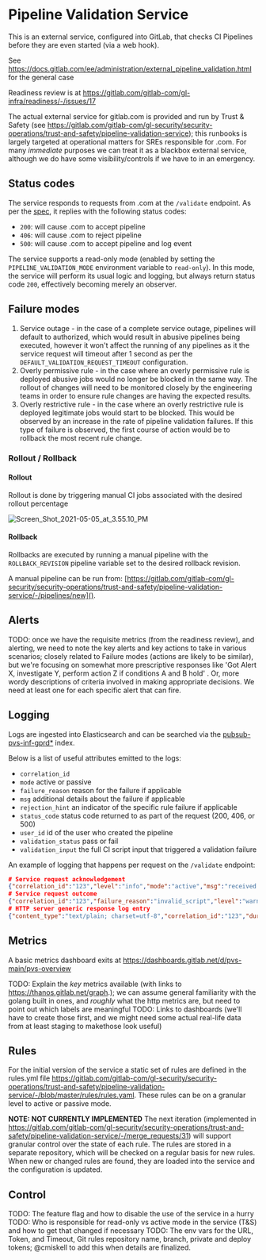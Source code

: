 # Pipeline Validation Service

This is an external service, configured into GitLab, that checks CI Pipelines before they are even started (via a web hook).

See https://docs.gitlab.com/ee/administration/external_pipeline_validation.html for the general case

Readiness review is at https://gitlab.com/gitlab-com/gl-infra/readiness/-/issues/17

The actual external service for gitlab.com is provided and run by Trust & Safety (see https://gitlab.com/gitlab-com/gl-security/security-operations/trust-and-safety/pipeline-validation-service); this runbooks is largely targeted at operational matters for SREs responsible for .com.  For many *immediate* purposes we can treat it as a blackbox external service, although we do have some visibility/controls if we have to in an emergency.

## Status codes

The service responds to requests from .com at the `/validate` endpoint. As per the [spec](https://docs.gitlab.com/ee/administration/external_pipeline_validation.html#usage), it replies with the following status codes:

- `200`: will cause .com to accept pipeline
- `406`: will cause .com to reject pipeline
- `500`: will cause .com to accept pipeline and log event

The service supports a read-only mode (enabled by setting the `PIPELINE_VALIDATION_MODE` environment variable to `read-only`). In this mode, the service will perform its usual logic and logging, but always return status code `200`, effectively becoming merely an observer.

## Failure modes

1. Service outage - in the case of a complete service outage, pipelines will default to authorized, which would result in abusive pipelines being executed, however it won't affect the running of any pipelines as it the service request will timeout after 1 second as per the `DEFAULT_VALIDATION_REQUEST_TIMEOUT` configuration.
2. Overly permissive rule - in the case where an overly permissive rule is deployed abusive jobs would no longer be blocked in the same way. The rollout of changes will need to be monitored closely by the engineering teams in order to ensure rule changes are having the expected results.
3. Overly restrictive rule - in the case where an overly restrictive rule is deployed legitimate jobs would start to be blocked. This would be observed by an increase in the rate of pipeline validation failures. If this type of failure is observed, the first course of action would be to rollback the most recent rule change.

### Rollout / Rollback

#### Rollout

Rollout is done by triggering manual CI jobs associated with the desired rollout percentage

![Screen_Shot_2021-05-05_at_3.55.10_PM](https://gitlab.com/gitlab-com/gl-security/security-operations/trust-and-safety/pipeline-validation-service/uploads/2b712e971e2a27082446fe380082729b/Screen_Shot_2021-05-05_at_3.55.10_PM.png)

#### Rollback

Rollbacks are executed by running a manual pipeline with the `ROLLBACK_REVISION` pipeline variable set to the desired rollback revision.

A manual pipeline can be run from: [https://gitlab.com/gitlab-com/gl-security/security-operations/trust-and-safety/pipeline-validation-service/-/pipelines/new](). 

## Alerts
 
TODO: once we have the requisite metrics (from the readiness review), and alerting, we need to note the key alerts and key actions to take in various scenarios; closely related to Failure modes (actions are likely to be similar), but we're focusing on somewhat more prescriptive responses like 'Got Alert X, investigate Y, perform action Z if conditions A and B hold' .  Or, more wordy descriptions of criteria involved in making appropriate decisions.  We need at least one for each specific alert that can fire.

## Logging

Logs are ingested into Elasticsearch and can be searched via the [pubsub-pvs-inf-gprd*](https://log.gprd.gitlab.net/app/management/kibana/indexPatterns/patterns/4858f3a0-a312-11eb-966b-2361593353f9#/?_a=h@9293420) index.

Below is a list of useful attributes emitted to the logs:

* `correlation_id`
* `mode` active or passive
* `failure_reason` reason for the failure if applicable
* `msg` additional details about the failure if applicable
* `rejection_hint` an indicator of the specific rule failure if applicable
* `status_code` status code returned to as part of the request (200, 406, or 500)
* `user_id` id of the user who created the pipeline
* `validation_status` pass or fail
* `validation_input` the full CI script input that triggered a validation failure

An example of logging that happens per request on the `/validate` endpoint:

```json
# Service request acknowledgement
{"correlation_id":"123","level":"info","mode":"active","msg":"received request","time":"2021-04-22T09:28:15+02:00"}
# Service request outcome
{"correlation_id":"123","failure_reason":"invalid_script","level":"warning","mode":"active","msg":"pipeline rejected due to invalid script string","pipeline_sha":"9459c735bdc2352b8169789e5cc61b2a382d6f25","project_id":35,"rejection_hint":"xmr","status_code":406,"time":"2021-04-22T09:28:15+02:00","user_id":37,"validation_status":"fail"}
# HTTP server generic response log entry
{"content_type":"text/plain; charset=utf-8","correlation_id":"123","duration_ms":0,"host":"127.0.0.1:8080","level":"info","method":"POST","msg":"access","proto":"HTTP/1.1","referrer":"","remote_addr":"127.0.0.1:65204","remote_ip":"127.0.0.1","status":406,"system":"http","time":"2021-04-22T09:28:15+02:00","ttfb_ms":0,"uri":"/validate?token=[FILTERED]","user_agent":"HTTPie/2.4.0","written_bytes":15}
```

## Metrics 

A basic metrics dashboard exits at https://dashboards.gitlab.net/d/pvs-main/pvs-overview

TODO: Explain the *key* metrics available (with links to https://thanos.gitlab.net/graph.); we can assume general familiarity with the golang built in ones, and *roughly* what the http metrics are, but need to point out which labels are meaningful
TODO: Links to dashboards (we'll have to create those first, and we might need some actual real-life data from at least staging to makethose look useful)

## Rules

For the initial version of the service a static set of rules are defined in the rules.yml file https://gitlab.com/gitlab-com/gl-security/security-operations/trust-and-safety/pipeline-validation-service/-/blob/master/rules/rules.yaml. These rules can be on a granular level to active or passive mode. 

**NOTE: NOT CURRENTLY IMPLEMENTED** The next iteration (implemented in https://gitlab.com/gitlab-com/gl-security/security-operations/trust-and-safety/pipeline-validation-service/-/merge_requests/31) will support granular control over the state of each rule. The rules are stored in a separate repository, which will be checked on a regular basis for new rules. When new or changed rules are found, they are loaded into the service and the configuration is updated.

## Control

TODO: The feature flag and how to disable the use of the service in a hurry
TODO: Who is responsible for read-only vs active mode in the service (T&S) and how to get that changed if necessary
TODO: The env vars for the URL, Token, and Timeout, Git rules repository name, branch, private and deploy tokens; @cmiskell to add this when details are finalized. 
